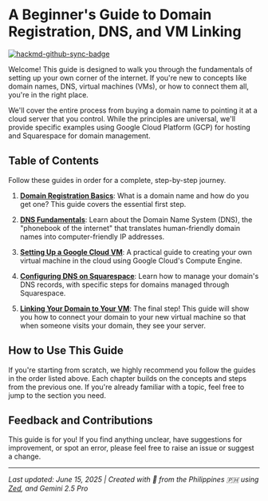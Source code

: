 # A Beginner's Guide to Domain Registration, DNS, and VM Linking

[![hackmd-github-sync-badge](https://hackmd.io/T7W1uQ7KR0-uQ_ePfnIybQ/badge)](https://hackmd.io/T7W1uQ7KR0-uQ_ePfnIybQ)

Welcome! This guide is designed to walk you through the fundamentals of setting up your own corner of the internet. If you're new to concepts like domain names, DNS, virtual machines (VMs), or how to connect them all, you're in the right place.

We'll cover the entire process from buying a domain name to pointing it at a cloud server that you control. While the principles are universal, we'll provide specific examples using Google Cloud Platform (GCP) for hosting and Squarespace for domain management.

## Table of Contents

Follow these guides in order for a complete, step-by-step journey.

1.  **[Domain Registration Basics](./domain-registration.md)**: What is a domain name and how do you get one? This guide covers the essential first step.

2.  **[DNS Fundamentals](./dns-basics.md)**: Learn about the Domain Name System (DNS), the "phonebook of the internet" that translates human-friendly domain names into computer-friendly IP addresses.

3.  **[Setting Up a Google Cloud VM](./gcp-vm-setup.md)**: A practical guide to creating your own virtual machine in the cloud using Google Cloud's Compute Engine.

4.  **[Configuring DNS on Squarespace](./squarespace-dns-setup.md)**: Learn how to manage your domain's DNS records, with specific steps for domains managed through Squarespace.

5.  **[Linking Your Domain to Your VM](./linking-domain-to-vm.md)**: The final step! This guide will show you how to connect your domain to your new virtual machine so that when someone visits your domain, they see your server.

## How to Use This Guide

If you're starting from scratch, we highly recommend you follow the guides in the order listed above. Each chapter builds on the concepts and steps from the previous one. If you're already familiar with a topic, feel free to jump to the section you need.

## Feedback and Contributions

This guide is for you! If you find anything unclear, have suggestions for improvement, or spot an error, please feel free to raise an issue or suggest a change.

---

*Last updated: June 15, 2025 | Created with 💙 from the Philippines 🇵🇭 using [Zed](https://zed.dev/), and Gemini 2.5 Pro*
